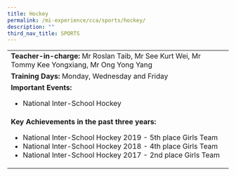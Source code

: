 ```yaml
---
title: Hockey
permalink: /mi-experience/cca/sports/hockey/
description: ""
third_nav_title: SPORTS
---
```

<table border="0" cellspacing="0" cellpadding="0">
<tbody>
<tr>
<td width="616"><strong>Teacher-in-charge:</strong>&nbsp;Mr Roslan Taib, Mr See Kurt Wei, Mr Tommy Kee Yongxiang, Mr Ong Yong Yang</td>
</tr>
<tr>
<td width="616"><strong>Training Days:</strong>&nbsp;Monday, Wednesday and Friday</td>
</tr>
<tr>
<td width="616"><strong>Important Events:</strong><br>
<ul>
<li>National Inter-School Hockey</li>
</ul>
</td>
</tr>
<tr>
<td width="616"><strong>Key Achievements in the past three years:</strong><br>
<div>
<div>
<ul>
<li>National Inter-School Hockey 2019 - 5th place Girls Team</li>
<li>National Inter-School Hockey 2018 - 4th place Girls Team</li>
<li>National Inter-School Hockey 2017 - 2nd place Girls Team</li>
</ul>
</div>
</div>
</td>
</tr>
</tbody>
</table>
